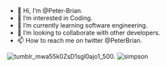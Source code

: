 - 👋 Hi, I’m @Peter-Brian.
- 👀 I’m interested in Coding.
- 🌱 I’m currently learning software engineering. 
- 💞️ I’m looking to collaborate with other developers.
- 📫 How to reach me on twitter @PeterBrian.

<!---
Peter-Brian/Peter-Brian is a ✨ special ✨ repository because its `README.md` (this file) appears on your GitHub profile.
You can click the Preview link to take a look at your changes.
--->


![tumblr_mwa55k0ZsD1sgl0ajo1_500](https://user-images.githubusercontent.com/106863315/193553974-c536c555-3fe3-498c-a6f1-27454ed36915.gif).     ![simpson](https://user-images.githubusercontent.com/106863315/193556111-9862ea45-55a8-42e7-bdd3-ca84895bcffd.gif)

